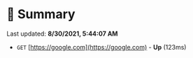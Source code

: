 # 📖 Summary
Last updated: **8/30/2021, 5:44:07 AM**

- `GET` [https://google.com](https://google.com) - **Up** (123ms)
